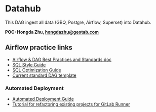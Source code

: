 # Datahub

This DAG ingest all data (GBQ, Postgre, Airflow, Superset) into Datahub.


**POC: Hongda Zhu, hongdazhu@geotab.com**

## Airflow practice links
- [Airflow & DAG Best Practices and Standards doc](https://docs.google.com/document/d/1j-w94Ty4jXIkJnfD6lOLQRo0SFbSL1Pof-bM9X2oRNE/edit?usp=sharing)
- [SQL Style Guide](https://docs.google.com/document/d/1U1V-BF9MgQXDEBXAXrSAz3vNLdG4-zlrFS2ttFkfy6E/edit)
- [SQL Optimization Guide](https://docs.google.com/document/d/1N2U3ya6tP8eLTqv7U2SInByQTj7IV6Ty-oPSWJlpQAs/edit)
- [Current standard DAG template](https://git.geotab.com/data-pipelines/templates/dna_dag_template)

### Automated Deployment
- [Automated Deployment Guide](https://git.geotab.com/data-pipelines/dataops_protected/dataops-runner-templates/-/tree/v1?ref_type=heads#user-guide)
- [Tutorial for refactoring existing projects for GitLab Runner](https://docs.google.com/presentation/d/1M24-nF3DbGJRHMdXa_PkNaodANGmxryh7Dy0mJ8sBaQ/edit?usp=drive_link)
